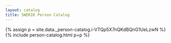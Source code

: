 ```yaml
---
layout: catalog
title: SWERIK Person Catalog
---
```

{% assign p = site.data._person-catalog.i-VTQp5X7nQKdBQnG1UeLzwN %}
{% include person-catalog.html p=p %}

